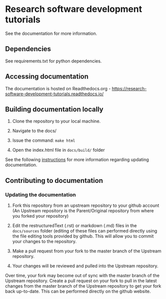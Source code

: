 # Research software development tutorials

See the documentation for more information.

## Dependencies

See requirements.txt for python dependencies.

## Accessing documentation

The documentation is hosted on Readthedocs.org - https://research-software-development-tutorials.readthedocs.io/

## Building documentation locally

1. Clone the repository to your local machine.

2. Navigate to the docs/

3. Issue the command: `make html`

4. Open the index.html file in `docs/build/` folder

See the following [instructions](https://research-software-development-tutorials.readthedocs.io/en/latest/beginner/documenting_code/updating_documentation.html#updating-documentation) for more information regarding updating documentation.

## Contributing to documentation

### Updating the documentation
1. Fork this repository from an upstream repository to your github account (An Upstream repository is the Parent/Original repository from where you forked your repository)

2. Edit the restructuredText (.rst) or markdown (.md) files in the 
`docs/sources` folder (editing of these files can performed directly using the 
file editing tools provided by github. This will allow you to commit your 
changes to the repository.

3. Make a pull request from your fork to the master branch of the Upstream repository.

4. Your changes will be reviewed and pulled into the Upstream repository.

Over time, your fork may become out of sync with the master branch of the Upstream repository. Create a pull request on your fork to pull in the latest changes from the master branch of the Upstream repository to get your fork back up-to-date. This can be performed directly on the github website.

